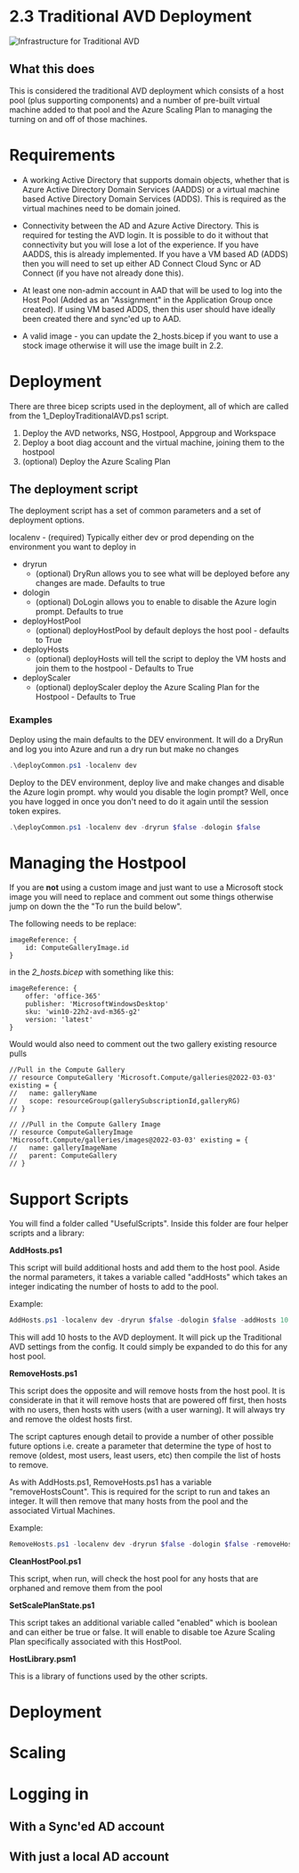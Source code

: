 # 2.3 Traditional AVD Deployment

![Infrastructure for Traditional AVD](../Diagrams/2_3_TraditionalAVD.png)

## What this does

This is considered the traditional AVD deployment which consists of a host pool (plus supporting components) and a number of pre-built virtual machine added to that pool and the Azure Scaling Plan to managing the turning on and off of those machines.

# Requirements

- A working Active Directory that supports domain objects, whether that is Azure Active Directory Domain Services (AADDS) or a virtual machine based Active Directory Domain Services (ADDS).  This is required as the virtual machines need to be domain joined.

- Connectivity between the AD and Azure Active Directory.  This is required for testing the AVD login.  It is possible to do it without that connectivity but you will lose a lot of the experience.  If you have AADDS, this is already implemented.  If you have a VM based AD (ADDS) then you will need to set up either AD Connect Cloud Sync or AD Connect (if you have not already done this).

- At least one non-admin account in AAD that will be used to log into the Host Pool (Added as an "Assignment" in the Application Group once created).  If using VM based ADDS, then this user should have ideally been created there and sync'ed up to AAD.

- A valid image - you can update the 2_hosts.bicep if you want to use a stock image otherwise it will use the image built in 2.2.

# Deployment

There are three bicep scripts used in the deployment, all of which are called from the 1_DeployTraditionalAVD.ps1 script.

1. Deploy the AVD networks, NSG, Hostpool, Appgroup and Workspace 
1. Deploy a boot diag account and the virtual machine, joining them to the hostpool
1. (optional) Deploy the Azure Scaling Plan

## The deployment script

The deployment script has a set of common parameters and a set of deployment options.

 localenv
    - (required) Typically either dev or prod depending on the environment you want to deploy in
- dryrun
    - (optional) DryRun allows you to see what will be deployed before any changes are made.  Defaults to true
- dologin
    - (optional) DoLogin allows you to enable to disable the Azure login prompt.  Defaults to true
- deployHostPool
    - (optional) deployHostPool by default deploys the host pool - defaults to True
- deployHosts
    - (optional) deployHosts will tell the script to deploy the VM hosts and join them to the hostpool - Defaults to True
- deployScaler
    - (optional) deployScaler deploy the Azure Scaling Plan for the Hostpool - Defaults to True

### Examples
Deploy using the main defaults to the DEV environment.  It will do a DryRun and log you into Azure and run a dry run but make no changes

```powershell
.\deployCommon.ps1 -localenv dev
```

Deploy to the DEV environment, deploy live and make changes and disable the Azure login prompt.  why would you disable the login prompt?  Well, once you have logged in once you don't need to do it again until the session token expires. 

```powershell
.\deployCommon.ps1 -localenv dev -dryrun $false -dologin $false
```

# Managing the Hostpool

If you are **not** using a custom image and just want to use a Microsoft stock image you will need to replace and comment out some things otherwise jump on down the the "To run the build below".

The following needs to be replace:

```bicep
imageReference: {
    id: ComputeGalleryImage.id
}
```

in the *2_hosts.bicep* with something like this:

```bicep
imageReference: {
    offer: 'office-365'
    publisher: 'MicrosoftWindowsDesktop'
    sku: 'win10-22h2-avd-m365-g2'
    version: 'latest'
}
```

Would would also need to comment out the two gallery existing resource pulls

```bicep
//Pull in the Compute Gallery
// resource ComputeGallery 'Microsoft.Compute/galleries@2022-03-03' existing = {
//   name: galleryName
//   scope: resourceGroup(gallerySubscriptionId,galleryRG)
// }

// //Pull in the Compute Gallery Image
// resource ComputeGalleryImage 'Microsoft.Compute/galleries/images@2022-03-03' existing = {
//   name: galleryImageName
//   parent: ComputeGallery
// }
```

# Support Scripts

You will find a folder called "UsefulScripts".  Inside this folder are four helper scripts and a library:

**AddHosts.ps1**

This script will build additional hosts and add them to the host pool.  Aside the normal parameters, it takes a variable called "addHosts" which takes an integer indicating the number of hosts to add to the pool.

Example:

```powershell
AddHosts.ps1 -localenv dev -dryrun $false -dologin $false -addHosts 10
```

This will add 10 hosts to the AVD deployment.  It will pick up the Traditional AVD settings from the config.  It could simply be expanded to do this for any host pool.

**RemoveHosts.ps1**

This script does the opposite and will remove hosts from the host pool.  It is considerate in that it will remove hosts that are powered off first, then hosts with no users, then hosts with users (with a user warning).  It will always try and remove the oldest hosts first.

The script captures enough detail to provide a number of other possible future options i.e. create a parameter that determine the type of host to remove (oldest, most users, least users, etc) then compile the list of hosts to remove.

As with AddHosts.ps1, RemoveHosts.ps1 has a variable "removeHostsCount".  This is required for the script to run and takes an integer.  It will then remove that many hosts from the pool and the associated Virtual Machines.

Example:

```powershell
RemoveHosts.ps1 -localenv dev -dryrun $false -dologin $false -removeHostsCount 10
```

**CleanHostPool.ps1**

This script, when run, will check the host pool for any hosts that are orphaned and remove them from the pool

**SetScalePlanState.ps1**

This script takes an additional variable called "enabled" which is boolean and can either be true or false.  It will enable to disable toe Azure Scaling Plan specifically associated with this HostPool.

**HostLibrary.psm1**

This is a library of functions used by the other scripts.



# Deployment


# Scaling


# Logging in

## With a Sync'ed AD account

## With just a local AD account

